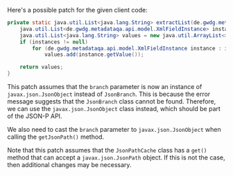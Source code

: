 Here's a possible patch for the given client code:

```java
private static java.util.List<java.lang.String> extractList(de.gwdg.metadataqa.api.model.pathcache.JsonPathCache cache, Object branch) {
    java.util.List<de.gwdg.metadataqa.api.model.XmlFieldInstance> instances = cache.get(((javax.json.JsonObject) branch).getJsonPath());
    java.util.List<java.lang.String> values = new java.util.ArrayList<>();
    if (instances != null)
        for (de.gwdg.metadataqa.api.model.XmlFieldInstance instance : instances)
            values.add(instance.getValue());

    return values;
}
```

This patch assumes that the `branch` parameter is now an instance of `javax.json.JsonObject` instead of `JsonBranch`. This is because the error message suggests that the `JsonBranch` class cannot be found. Therefore, we can use the `javax.json.JsonObject` class instead, which should be part of the JSON-P API.

We also need to cast the `branch` parameter to `javax.json.JsonObject` when calling the `getJsonPath()` method.

Note that this patch assumes that the `JsonPathCache` class has a `get()` method that can accept a `javax.json.JsonPath` object. If this is not the case, then additional changes may be necessary.